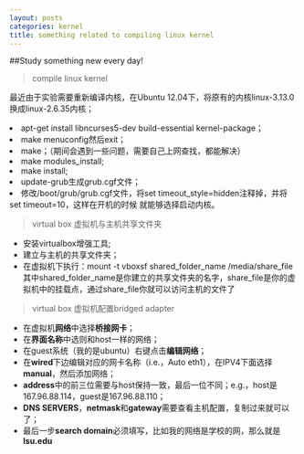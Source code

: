 ```yaml
--- 
layout: posts
categories: kernel
title: something related to compiling linux kernel
---
```

##Study something new every day!
> compile linux kernel

最近由于实验需要重新编译内核，在Ubuntu 12.04下，将原有的内核linux-3.13.0换成linux-2.6.35内核；
<li>
apt-get install libncurses5-dev build-essential kernel-package；
</li>

<li>
make menuconfig然后exit；
</li>

<li>
make；（期间会遇到一些问题，需要自己上网查找，都能解决）
</li>

<li>
make modules_install;
</li>

<li>
make install;
</li>
<li>
update-grub生成grub.cgf文件；
</li>
<li>
修改/boot/grub/grub.cgf文件，将set timeout_style=hidden注释掉，并将set timeout=10，这样在开机的时候
就能够选择启动内核。
</li>

> virtual box 虚拟机与主机共享文件夹


* 安装virtualbox增强工具;
* 建立与主机的共享文件夹；
* 在虚拟机下执行：mount -t vboxsf shared_folder_name /media/share_file 其中shared_folder_name是你建立的共享文件夹的名字，share_file是你的虚拟机中的挂载点，通过share_file你就可以访问主机的文件了


> virtual box 虚拟机配置bridged adapter


* 在虚拟机**网络**中选择**桥接网卡**；
* 在**界面名称**中选则和host一样的网络；
* 在guest系统（我的是ubuntu）右键点击**编辑网络**；
* 在**wired**下边编辑对应的网卡名称（i.e.，Auto eth1），在IPV4下面选择**manual**，然后添加网络；
* **address**中的前三位需要与host保持一致，最后一位不同；e.g.，host是167.96.88.114，guest是167.96.88.110；
* **DNS SERVERS**，**netmask**和**gateway**需要查看主机配置，复制过来就可以了；
* 最后一步**search domain**必须填写，比如我的网络是学校的网，那么就是**lsu.edu**